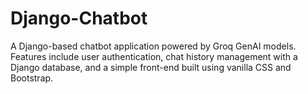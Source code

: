 # Django-Chatbot
A Django-based chatbot application powered by Groq GenAI models. Features include user authentication, chat history management with a Django database, and a simple front-end built using vanilla CSS and Bootstrap.
